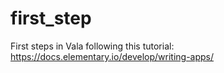 # first_step
First steps in Vala following this tutorial: https://docs.elementary.io/develop/writing-apps/
